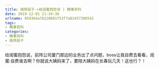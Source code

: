 ```yaml
---
title: 搞笑段子->给闺蜜抱怨说 | 糗事百科
date: 2019-12-01 21:34:38
urlname: 059364a78220891f53f7a82457386541
tags: 
- 糗事百科
categories:
- 糗事百科
- 搞笑段子
---
```

给闺蜜抱怨说，前阵公司厦门那边的业务出了点问题，boss让我自费去看看，闺蜜:自费谁去啊？你就说大姨妈来了，要陪大姨妈在长春玩几天！这也行？！


